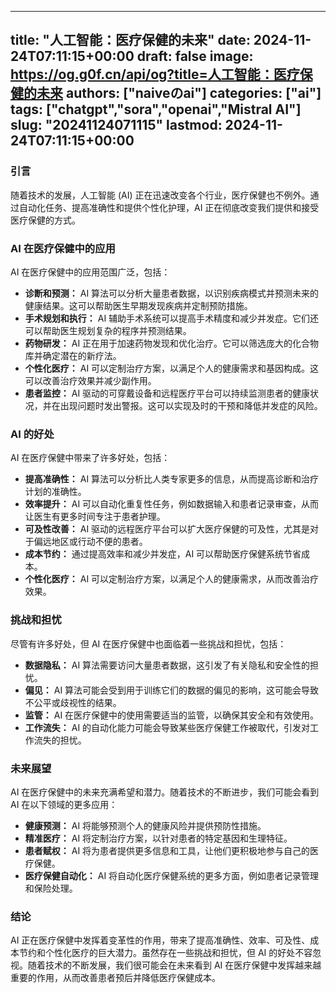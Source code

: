 
---
title: "人工智能：医疗保健的未来"
date: 2024-11-24T07:11:15+00:00
draft: false
image: https://og.g0f.cn/api/og?title=人工智能：医疗保健的未来
authors: ["naiveのai"]
categories: ["ai"]
tags: ["chatgpt","sora","openai","Mistral AI"]
slug: "20241124071115"
lastmod: 2024-11-24T07:11:15+00:00
---
### 引言

随着技术的发展，人工智能 (AI) 正在迅速改变各个行业，医疗保健也不例外。通过自动化任务、提高准确性和提供个性化护理，AI 正在彻底改变我们提供和接受医疗保健的方式。

### AI 在医疗保健中的应用

AI 在医疗保健中的应用范围广泛，包括：

- **诊断和预测：** AI 算法可以分析大量患者数据，以识别疾病模式并预测未来的健康结果。这可以帮助医生早期发现疾病并定制预防措施。
- **手术规划和执行：** AI 辅助手术系统可以提高手术精度和减少并发症。它们还可以帮助医生规划复杂的程序并预测结果。
- **药物研发：** AI 正在用于加速药物发现和优化治疗。它可以筛选庞大的化合物库并确定潜在的新疗法。
- **个性化医疗：** AI 可以定制治疗方案，以满足个人的健康需求和基因构成。这可以改善治疗效果并减少副作用。
- **患者监控：** AI 驱动的可穿戴设备和远程医疗平台可以持续监测患者的健康状况，并在出现问题时发出警报。这可以实现及时的干预和降低并发症的风险。

### AI 的好处

AI 在医疗保健中带来了许多好处，包括：

- **提高准确性：** AI 算法可以分析比人类专家更多的信息，从而提高诊断和治疗计划的准确性。
- **效率提升：** AI 可以自动化重复性任务，例如数据输入和患者记录审查，从而让医生有更多时间专注于患者护理。
- **可及性改善：** AI 驱动的远程医疗平台可以扩大医疗保健的可及性，尤其是对于偏远地区或行动不便的患者。
- **成本节约：** 通过提高效率和减少并发症，AI 可以帮助医疗保健系统节省成本。
- **个性化医疗：** AI 可以定制治疗方案，以满足个人的健康需求，从而改善治疗效果。

### 挑战和担忧

尽管有许多好处，但 AI 在医疗保健中也面临着一些挑战和担忧，包括：

- **数据隐私：** AI 算法需要访问大量患者数据，这引发了有关隐私和安全性的担忧。
- **偏见：** AI 算法可能会受到用于训练它们的数据的偏见的影响，这可能会导致不公平或歧视性的结果。
- **监管：** AI 在医疗保健中的使用需要适当的监管，以确保其安全和有效使用。
- **工作流失：** AI 的自动化能力可能会导致某些医疗保健工作被取代，引发对工作流失的担忧。

### 未来展望

AI 在医疗保健中的未来充满希望和潜力。随着技术的不断进步，我们可能会看到 AI 在以下领域的更多应用：

- **健康预测：** AI 将能够预测个人的健康风险并提供预防性措施。
- **精准医疗：** AI 将定制治疗方案，以针对患者的特定基因和生理特征。
- **患者赋权：** AI 将为患者提供更多信息和工具，让他们更积极地参与自己的医疗保健。
- **医疗保健自动化：** AI 将自动化医疗保健系统的更多方面，例如患者记录管理和保险处理。

### 结论

AI 正在医疗保健中发挥着变革性的作用，带来了提高准确性、效率、可及性、成本节约和个性化医疗的巨大潜力。虽然存在一些挑战和担忧，但 AI 的好处不容忽视。随着技术的不断发展，我们很可能会在未来看到 AI 在医疗保健中发挥越来越重要的作用，从而改善患者预后并降低医疗保健成本。